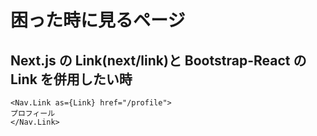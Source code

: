 # 困った時に見るページ

## Next.js の Link(next/link)と Bootstrap-React の Link を併用したい時

```
<Nav.Link as={Link} href="/profile">
プロフィール
</Nav.Link>
```
